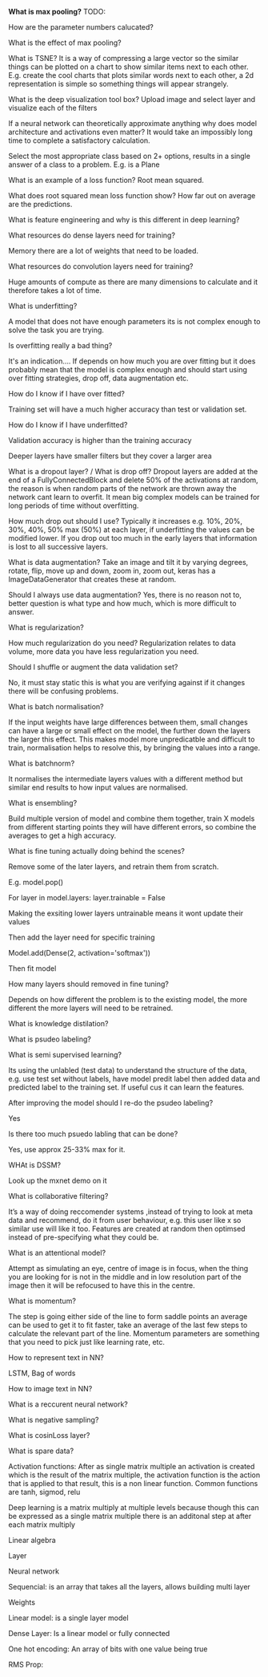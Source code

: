 **What is max pooling?**  TODO:

How are the parameter numbers calucated?

What is the effect of max pooling?

What is TSNE?
It is a way of compressing a large vector so the similar things can be plotted on a chart to show similar items next to each other. E.g. create the cool charts that plots similar words next to each other, a 2d representation is simple so something things will appear strangely.

What is the deep visualization tool box?
Upload image and select layer and visualize each of the filters



If a neural network can theoretically approximate anything why does model architecture and activations even matter?
It would take an impossibly long time to complete a satisfactory calculation.

Select the most appropriate class based on 2+ options, results in a single answer of a class to a problem. E.g. is a Plane



What is an example of a loss function?
Root mean squared.

What does root squared mean loss function show?
How far out on average are the predictions.

What is feature engineering and why is this different in deep learning?


What resources do dense layers need for training?

Memory there are a lot of weights that need to be loaded.


What resources do convolution layers need for training?

Huge amounts of compute as there are many dimensions to calculate and it therefore takes a lot of time.




What is underfitting?

A model that does not have enough parameters its is not complex enough to solve the task you are trying.


Is overfitting really a bad thing?

It's an indication…. If depends on how much you are over fitting but it does probably mean that the model is complex enough and should start using over fitting strategies, drop off, data augmentation etc.




How do I know if I have over fitted?

Training set will have a much higher accuracy than test or validation set.


How do I know if I have underfitted?

Validation accuracy is higher than the training accuracy



Deeper layers have smaller filters but they cover a larger area


What is a dropout layer? / What is drop off?
Dropout layers are added at the end of a FullyConnectedBlock and delete 50% of the activations at random, the reason is when random parts of the network are thrown away the network cant learn to overfit. It mean big complex models can be trained for long periods of time without overfitting.


How much drop out should I use?
Typically it increases e.g. 10%, 20%, 30%, 40%, 50% max (50%) at each layer, if underfitting the values can be modified lower. If you drop out too much in the early layers that information is lost to all successive layers.


What is data augmentation?
Take an image and tilt it by varying degrees, rotate, flip, move up and down, zoom in, zoom out, keras has a ImageDataGenerator that creates these at random.


Should I always use data augmentation?
Yes, there is no reason not to, better question is what type and how much, which is more difficult to answer.


What is regularization?


How much regularization do you need?
Regularization relates to data volume, more data you have less regularization you need.


Should I shuffle or augment the data validation set?

No, it must stay static this is what you are verifying against if it changes there will be confusing problems.


What is batch normalisation?

If the input weights have large differences between them, small changes can have a large or small effect on the model, the further down the layers the larger this effect. This makes model more unpredicatble and difficult to train, normalisation helps to resolve this, by bringing the values into a range.


What is batchnorm?

It normalises the intermediate layers values with a different method but similar end results to how input values are normalised.


What is ensembling?

Build multiple version of model and combine them together, train X models from different starting points they will have different errors, so combine the averages to get a high accuracy.


What is fine tuning actually doing behind the scenes?

Remove some of the later layers, and retrain them from scratch.

E.g. model.pop()

For layer in model.layers: layer.trainable = False

Making the exsiting lower layers untrainable means it wont update their values

Then add the layer need for specific training 

Model.add(Dense(2, activation='softmax'))

Then fit model


How many layers should removed in fine tuning?

Depends on how different the problem is to the existing model, the more different the more layers will need to be retrained.


What is knowledge distilation?


What is psudeo labeling?


What is semi supervised learning?

Its using the unlabled (test data) to understand the structure of the data, e.g. use test set without labels, have model predit label then added data and predicted label to the training set. If useful cus it can learn the features.


After improving the model should I re-do the psudeo labeling?

Yes


Is there too much psuedo labling that can be done?

Yes, use approx 25-33% max for it.



WHAt is DSSM?

Look up the mxnet demo on it


What is collaborative filtering?

It’s a way of doing reccomender systems ,instead of trying to look at meta data and recommend, do it from user behaviour, e.g. this user like x so similar use will like it too. Features are created at random then optimsed instead of pre-specifying what they could be.


What is an attentional model?

Attempt as simulating an eye, centre of image is in focus, when the thing you are looking for is not in the middle and in low resolution part of the image then it will be refocused to have this in the centre. 




What is momentum?

The step is going either side of the line to form saddle points an average can be used to get it to fit faster, take an average of the last few steps to calculate the relevant part of the line. Momentum parameters are something that you need to pick just like learning rate, etc.






How to represent text in NN?

LSTM, Bag of words



How to image text in NN?



What is a reccurent neural network?



What is negative sampling?





What is cosinLoss layer?



What is spare data?





Activation functions: After as single matrix multiple an activation is created which is the result of the matrix multiple, the activation function is the action that is applied to that result, this is a non linear function. Common functions are tanh, sigmod, relu



Deep learning is a matrix multiply at multiple levels because though this can be expressed as a single matrix multiple there is an additonal step at after each matrix multiply

Linear algebra



Layer



Neural network



Sequencial: is an array that takes all the layers, allows building multi layer


Weights



Linear model: is a single layer model



Dense Layer: Is a linear model or fully connected



One hot encoding: An array of bits with one value being true



RMS Prop: